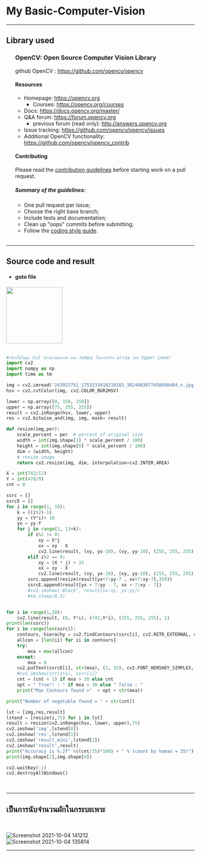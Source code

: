 # My Basic-Computer-Vision
<hr>

## Library used
<ul>
  
### OpenCV: Open Source Computer Vision Library 
github OpenCV : <https://github.com/opencv/opencv>

#### Resources

* Homepage: <https://opencv.org>
  * Courses: <https://opencv.org/courses>
* Docs: <https://docs.opencv.org/master/>
* Q&A forum: <https://forum.opencv.org>
  * previous forum (read only): <http://answers.opencv.org>
* Issue tracking: <https://github.com/opencv/opencv/issues>
* Additional OpenCV functionality: <https://github.com/opencv/opencv_contrib> 


#### Contributing

Please read the [contribution guidelines](https://github.com/opencv/opencv/wiki/How_to_contribute) before starting work on a pull request.

##### Summary of the guidelines:

* One pull request per issue;
* Choose the right base branch;
* Include tests and documentation;
* Clean up "oops" commits before submitting;
* Follow the [coding style guide](https://github.com/opencv/opencv/wiki/Coding_Style_Guide).
<br>
</ul>
<hr>
  
## Source code and result

- <h4>goto file</h4>
<a href = "https://github.com/boss2546th/Basic-Computer-Vision/blob/main/pythonProject3/imread.py">
  <img src = "https://user-images.githubusercontent.com/61747927/143782748-b06790c1-b42c-4496-acb4-34e3d5d691cc.png" width = 150px>
</a> 
<br>
<br>
  
 ```python
#เรียกใช้โมดูล Cv2 ประมวลผลภาพ และ numpy ในการสร้าง array ของ Upper Lower
import cv2
import numpy as np
import time as tm
```
```python
img = cv2.imread('243922751_1753233418210283_3024483077450698404_n.jpg')
hsv = cv2.cvtColor(img, cv2.COLOR_BGR2HSV)

lower = np.array([0, 150, 150])
upper = np.array([75, 255, 255])
result = cv2.inRange(hsv, lower, upper)
res = cv2.bitwise_and(img, img, mask= result)
```  

```python
def resize(img,per):
    scale_percent = per  # percent of original size
    width = int(img.shape[1] * scale_percent / 100)
    height = int(img.shape[0] * scale_percent / 100)
    dim = (width, height)
    # resize image
    return cv2.resize(img, dim, interpolation=cv2.INTER_AREA)
```

```python
X = int(742/12)
Y = int(470/9)
cnt = 0

ssrc = []
ssrcE = []
for i in range(1, 10):
    k = ((i%2)-1)
    yy = (Y*i)+ 10
    yx = yy-Y
    for j in range(1, 13+k):
        if i%2 != 0:
            xy = X*j
            xx = xy - X
            cv2.line(result, (xy, yx-10), (xy, yy-10), (255, 255, 255), 1)
        elif i%2 == 0:
            xy = (X * j) + 35
            xx = xy - X
            cv2.line(result, (xy, yx-10), (xy, yy-10), (255, 255, 255), 1)
        ssrc.append(resize(result[yx+7:yy-7 , xx+7:xy-7],350))
        ssrcE.append(result[yx + 7:yy - 7, xx + 7:xy - 7])
        #cv2.imshow('Block', result[xx:xy, yx:yy])
        #tm.sleep(0.5)


for i in range(1,10):
    cv2.line(result, (0, Y*i), (742,Y*i), (255, 255, 255), 1)
print(len(ssrc))
for i in range(len(ssrc)):
    contours, hierachy = cv2.findContours(ssrc[i], cv2.RETR_EXTERNAL, cv2.CHAIN_APPROX_SIMPLE)
    allcon = [len(ii) for ii in contours]
    try:
        mxa = max(allcon)
    except:
        mxa = 0
    cv2.putText(ssrcE[i], str(mxa), (2, 15), cv2.FONT_HERSHEY_SIMPLEX, 0.5, (90, 0, 0), 2, cv2.LINE_AA)
    #cv2.imshow(str(i+1), ssrc[i])
    cnt = (cnt + 1) if mxa > 30 else cnt
    opt = " True!! : " if mxa > 30 else " false : "
    print("Max Contours found ="  + opt + str(mxa))

print("Number of vegetable found = " + str(cnt))

lst = [img,res,result]
lstend = [resize(i,75) for i in lst]
result = resize(cv2.inRange(hsv, lower, upper),75)
cv2.imshow('img',lstend[0])
cv2.imshow('res',lstend[1])
cv2.imshow('result_mini',lstend[2])
cv2.imshow('result',result)
print("Accuracy is %.2f" %((cnt/35)*100) + " % (count by human = 35)")
print(img.shape[1],img.shape[0])

cv2.waitKey(-1)
cv2.destroyAllWindows()
 ```
 
<br>

  <hr>
  
## เป็นการนับจำนวนผักในกระบะเพาะ
  <br>
  
![Screenshot 2021-10-04 141212](https://user-images.githubusercontent.com/61747927/142733487-8cdbfd08-7d52-42ca-92a9-cd356541dfd5.jpg)<br>
![Screenshot 2021-10-04 135814](https://user-images.githubusercontent.com/61747927/143809909-6336e377-ebd5-47c0-be1e-f0af7c0a7a6c.jpg)

  <hr>
